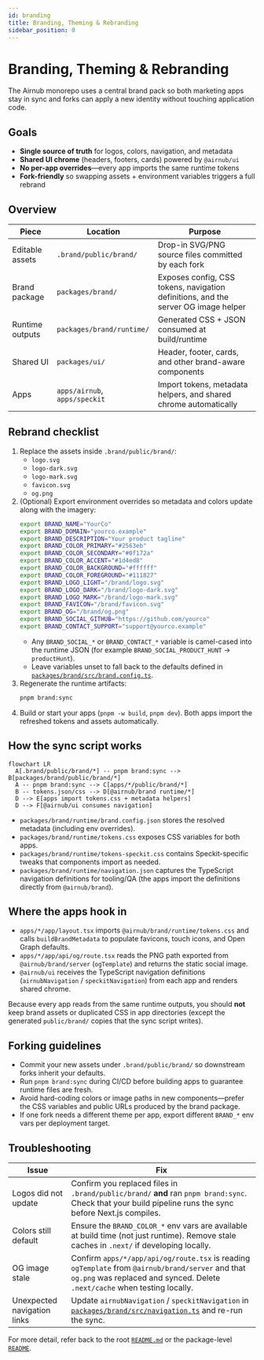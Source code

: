 ```yaml
---
id: branding
title: Branding, Theming & Rebranding
sidebar_position: 0
---
```


# Branding, Theming & Rebranding

The Airnub monorepo uses a central brand pack so both marketing apps stay in sync and forks can apply a new identity without touching application code.

## Goals

- **Single source of truth** for logos, colors, navigation, and metadata
- **Shared UI chrome** (headers, footers, cards) powered by `@airnub/ui`
- **No per-app overrides**—every app imports the same runtime tokens
- **Fork-friendly** so swapping assets + environment variables triggers a full rebrand

## Overview

| Piece | Location | Purpose |
| --- | --- | --- |
| Editable assets | `.brand/public/brand/` | Drop-in SVG/PNG source files committed by each fork |
| Brand package | `packages/brand/` | Exposes config, CSS tokens, navigation definitions, and the server OG image helper |
| Runtime outputs | `packages/brand/runtime/` | Generated CSS + JSON consumed at build/runtime |
| Shared UI | `packages/ui/` | Header, footer, cards, and other brand-aware components |
| Apps | `apps/airnub`, `apps/speckit` | Import tokens, metadata helpers, and shared chrome automatically |

## Rebrand checklist

1. Replace the assets inside `.brand/public/brand/`:
   - `logo.svg`
   - `logo-dark.svg`
   - `logo-mark.svg`
   - `favicon.svg`
   - `og.png`
2. (Optional) Export environment overrides so metadata and colors update along with the imagery:
   ```bash
   export BRAND_NAME="YourCo"
   export BRAND_DOMAIN="yourco.example"
   export BRAND_DESCRIPTION="Your product tagline"
   export BRAND_COLOR_PRIMARY="#2563eb"
   export BRAND_COLOR_SECONDARY="#0f172a"
   export BRAND_COLOR_ACCENT="#1d4ed8"
   export BRAND_COLOR_BACKGROUND="#ffffff"
   export BRAND_COLOR_FOREGROUND="#111827"
   export BRAND_LOGO_LIGHT="/brand/logo.svg"
   export BRAND_LOGO_DARK="/brand/logo-dark.svg"
   export BRAND_LOGO_MARK="/brand/logo-mark.svg"
   export BRAND_FAVICON="/brand/favicon.svg"
   export BRAND_OG="/brand/og.png"
   export BRAND_SOCIAL_GITHUB="https://github.com/yourco"
   export BRAND_CONTACT_SUPPORT="support@yourco.example"
   ```
   - Any `BRAND_SOCIAL_*` or `BRAND_CONTACT_*` variable is camel-cased into the runtime JSON (for example `BRAND_SOCIAL_PRODUCT_HUNT` → `productHunt`).
   - Leave variables unset to fall back to the defaults defined in [`packages/brand/src/brand.config.ts`](../../packages/brand/src/brand.config.ts).
3. Regenerate the runtime artifacts:
   ```bash
   pnpm brand:sync
   ```
4. Build or start your apps (`pnpm -w build`, `pnpm dev`). Both apps import the refreshed tokens and assets automatically.

## How the sync script works

```mermaid
flowchart LR
  A[.brand/public/brand/*] -- pnpm brand:sync --> B[packages/brand/public/brand/*]
  A -- pnpm brand:sync --> C[apps/*/public/brand/*]
  B -- tokens.json/css --> D[@airnub/brand runtime/*]
  D --> E[apps import tokens.css + metadata helpers]
  D --> F[@airnub/ui consumes navigation]
```

- `packages/brand/runtime/brand.config.json` stores the resolved metadata (including env overrides).
- `packages/brand/runtime/tokens.css` exposes CSS variables for both apps.
- `packages/brand/runtime/tokens-speckit.css` contains Speckit-specific tweaks that components import as needed.
- `packages/brand/runtime/navigation.json` captures the TypeScript navigation definitions for tooling/QA (the apps import the definitions directly from `@airnub/brand`).

## Where the apps hook in

- `apps/*/app/layout.tsx` imports `@airnub/brand/runtime/tokens.css` and calls `buildBrandMetadata` to populate favicons, touch icons, and Open Graph defaults.
- `apps/*/app/api/og/route.tsx` reads the PNG path exported from `@airnub/brand/server` (`ogTemplate`) and returns the static social image.
- `@airnub/ui` receives the TypeScript navigation definitions (`airnubNavigation` / `speckitNavigation`) from each app and renders shared chrome.

Because every app reads from the same runtime outputs, you should **not** keep brand assets or duplicated CSS in app directories (except the generated `public/brand/` copies that the sync script writes).

## Forking guidelines

- Commit your new assets under `.brand/public/brand/` so downstream forks inherit your defaults.
- Run `pnpm brand:sync` during CI/CD before building apps to guarantee runtime files are fresh.
- Avoid hard-coding colors or image paths in new components—prefer the CSS variables and public URLs produced by the brand package.
- If one fork needs a different theme per app, export different `BRAND_*` env vars per deployment target.

## Troubleshooting

| Issue | Fix |
| --- | --- |
| Logos did not update | Confirm you replaced files in `.brand/public/brand/` **and** ran `pnpm brand:sync`. Check that your build pipeline runs the sync before Next.js compiles. |
| Colors still default | Ensure the `BRAND_COLOR_*` env vars are available at build time (not just runtime). Remove stale caches in `.next/` if developing locally. |
| OG image stale | Confirm `apps/*/app/api/og/route.tsx` is reading `ogTemplate` from `@airnub/brand/server` and that `og.png` was replaced and synced. Delete `.next/cache` when testing locally. |
| Unexpected navigation links | Update `airnubNavigation` / `speckitNavigation` in [`packages/brand/src/navigation.ts`](../../packages/brand/src/navigation.ts) and re-run the sync. |

For more detail, refer back to the root [`README.md`](https://github.com/airnub/airnub-site/blob/main/README.md#-branding--rebranding) or the package-level [`README`](https://github.com/airnub/airnub-site/blob/main/packages/brand/README.md).
